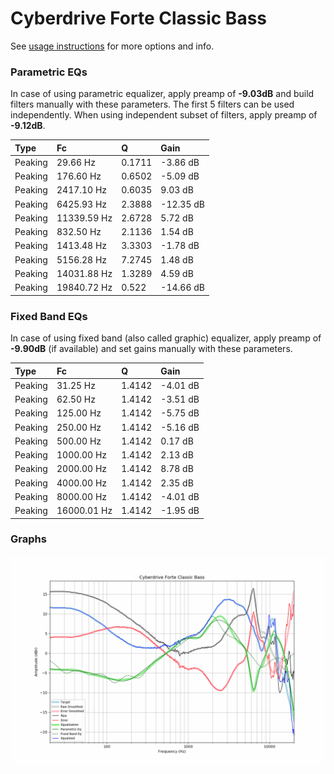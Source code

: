 # Cyberdrive Forte Classic Bass
See [usage instructions](https://github.com/jaakkopasanen/AutoEq#usage) for more options and info.

### Parametric EQs
In case of using parametric equalizer, apply preamp of **-9.03dB** and build filters manually
with these parameters. The first 5 filters can be used independently.
When using independent subset of filters, apply preamp of **-9.12dB**.

| Type    | Fc          |      Q | Gain      |
|:--------|:------------|:-------|:----------|
| Peaking | 29.66 Hz    | 0.1711 | -3.86 dB  |
| Peaking | 176.60 Hz   | 0.6502 | -5.09 dB  |
| Peaking | 2417.10 Hz  | 0.6035 | 9.03 dB   |
| Peaking | 6425.93 Hz  | 2.3888 | -12.35 dB |
| Peaking | 11339.59 Hz | 2.6728 | 5.72 dB   |
| Peaking | 832.50 Hz   | 2.1136 | 1.54 dB   |
| Peaking | 1413.48 Hz  | 3.3303 | -1.78 dB  |
| Peaking | 5156.28 Hz  | 7.2745 | 1.48 dB   |
| Peaking | 14031.88 Hz | 1.3289 | 4.59 dB   |
| Peaking | 19840.72 Hz | 0.522  | -14.66 dB |

### Fixed Band EQs
In case of using fixed band (also called graphic) equalizer, apply preamp of **-9.90dB**
(if available) and set gains manually with these parameters.

| Type    | Fc          |      Q | Gain     |
|:--------|:------------|:-------|:---------|
| Peaking | 31.25 Hz    | 1.4142 | -4.01 dB |
| Peaking | 62.50 Hz    | 1.4142 | -3.51 dB |
| Peaking | 125.00 Hz   | 1.4142 | -5.75 dB |
| Peaking | 250.00 Hz   | 1.4142 | -5.16 dB |
| Peaking | 500.00 Hz   | 1.4142 | 0.17 dB  |
| Peaking | 1000.00 Hz  | 1.4142 | 2.13 dB  |
| Peaking | 2000.00 Hz  | 1.4142 | 8.78 dB  |
| Peaking | 4000.00 Hz  | 1.4142 | 2.35 dB  |
| Peaking | 8000.00 Hz  | 1.4142 | -4.01 dB |
| Peaking | 16000.01 Hz | 1.4142 | -1.95 dB |

### Graphs
![](./Cyberdrive%20Forte%20Classic%20Bass.png)